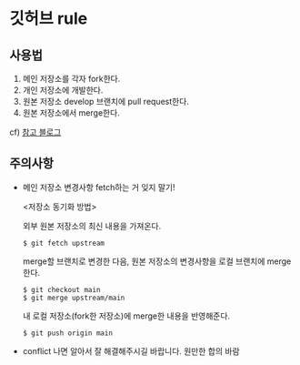# 깃허브 rule

## 사용법
1. 메인 저장소를 각자 fork한다.
2. 개인 저장소에 개발한다.
3. 원본 저장소 develop 브랜치에 pull request한다.
4. 원본 저장소에서 merge한다.

cf) [참고 블로그](https://velog.io/@jisubin12/Github-%EC%99%B8%EB%B6%80%EC%A0%80%EC%9E%A5%EC%86%8C-fork-pull-request-%EB%8F%99%EA%B8%B0%ED%99%94-%ED%95%98%EA%B8%B0)

## 주의사항
* 메인 저장소 변경사항 fetch하는 거 잊지 말기!
  
  <저장소 동기화 방법>

  외부 원본 저장소의 최신 내용을 가져온다.
  ```
  $ git fetch upstream
  ```

  merge할 브랜치로 변경한 다음, 원본 저장소의 변경사항을 로컬 브랜치에 merge 한다.
  ```
  $ git checkout main
  $ git merge upstream/main
  ```

  내 로컬 저장소(fork한 저장소)에 merge한 내용을 반영해준다.
  ```
  $ git push origin main
  ```


* conflict 나면 알아서 잘 해결해주시길 바랍니다. 원만한 합의 바람
